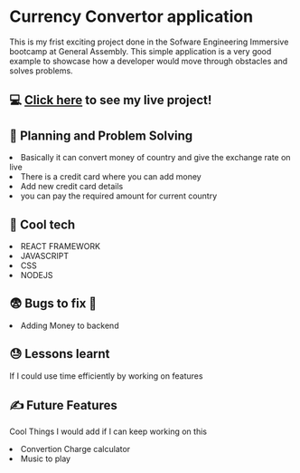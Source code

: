 # Currency Convertor application

This is my frist exciting project done in the Sofware Engineering Immersive bootcamp at General Assembly. This simple application is a very good example to showcase how a developer would move through obstacles and solves problems. 

## :computer: [Click here](https://nameless-spire-56626.herokuapp.com/) to see my live project!

:pencil: Planning and Problem Solving
------------------------------------------------------------------------------
  
 <li>Basically it can convert money of country and give the exchange rate on live</li>
 <li>There is a credit card where you can add money</li>
 <li>Add new credit card details</li>
 <li>you can pay the required amount for current country</li>
 
 :rocket: Cool tech
 -----------------------------------------------------------------------
 <li>REACT FRAMEWORK</li>
 <li>JAVASCRIPT</li>
 <li>CSS</li>
 <li>NODEJS</li>
 
 
 :fearful: Bugs to fix :poop:
 ----------------------------------------------------------------------
 
 <li>Adding Money to backend</li>

 :sweat: Lessons learnt
 --------------------------------------------------------------------------
 
If I could use time efficiently by working on features
 
 :writing_hand: Future Features
 ------------------------------------------------------------------------------
 Cool Things I would add if I can keep working on this
 <li>Convertion Charge calculator</li>
 <li>Music to play</li>
 
 
 


 

